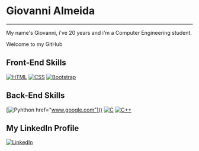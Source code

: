 <h1>Giovanni Almeida</h1>
<hr>
<p>My name's Giovanni, i've 20 years and i'm a Computer Engineering student.</p>
<p>Welcome to my GitHub</p>

## Front-End Skills

  [![HTML](https://img.shields.io/badge/HTML-239120?style=for-the-badge&logo=html5&logoColor=white)]() [![CSS](https://img.shields.io/badge/CSS-239120?&style=for-the-badge&logo=css3&logoColor=white)]() [![Bootstrap](https://img.shields.io/badge/Bootstrap-563D7C?style=for-the-badge&logo=bootstrap&logoColor=white)]()
  
## Back-End Skills

  [![Pyhthon](https://img.shields.io/badge/Python-14354C?style=for-the-badge&logo=python&logoColor=white) href="www.google.com"]() [![C](https://img.shields.io/badge/C-00599C?style=for-the-badge&logo=C&logoColor=white)]() [![C++](https://img.shields.io/badge/C%2B%2B-00599C?style=for-the-badge&logo=c%2B%2B&logoColor=white)]()
  
## My LinkedIn Profile

  [![LinkedIn](https://img.shields.io/badge/LinkedIn-0077B5?style=for-the-badge&logo=linkedin&logoColor=white)](https://www.linkedin.com/in/giovanni-almeida-234107254/)

